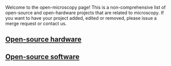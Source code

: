 Welcome to the open-microscopy page! This is a non-comprehensive list of open-source and open-hardware projects that are related to microscopy. If you want to have your project added, edited or removed, please issue a merge request or contact us.

## <a href="/src/OpenHardware"> <strong> Open-source hardware </strong> <a> <br>
	
## <a href="/src/OpenSoftware"> <strong> Open-source software </strong> <a> <br>
